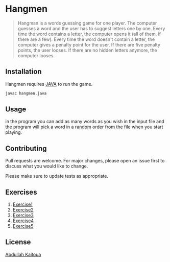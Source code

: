 # Hangmen
>Hangman is a words guessing game for one player.
The computer guesses a word and the user has to suggest letters one by one. 
Every time the word contains a letter, the computer opens it (all of them, if there are a few). Every time the word doesn't contain a letter, the computer gives a penalty point for the user. 
If there are five penalty points, the user looses. 
If there are no hidden letters anymore, the computer looses.
 
## Installation

Hangmen requires [JAVA](https://www.oracle.com/java/technologies/downloads/) to run the game.

```bash
javac hangmen.java
```

## Usage

in the program you can add as many words as you wish in the input file and the program will pick a word in a random order from the file when you start playing.


## Contributing
Pull requests are welcome. For major changes, please open an issue first to discuss what you would like to change.

Please make sure to update tests as appropriate.

## Exercises

1. [Exercise1](exercise1.md)
2. [Exercise2](exercise2.md)
3. [Exercise3]()
4. [Exercise4]()
5. [Exercise5]()

## License
[Abdullah Kaitoua](https://choosealicense.com/licenses/mit/)

